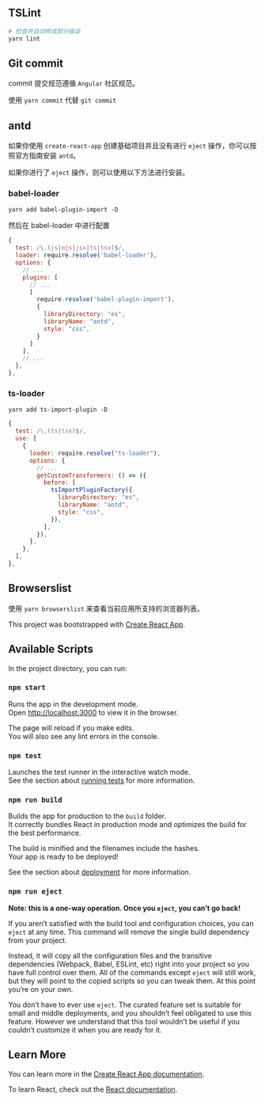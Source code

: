 ## TSLint

```bash
# 检查并自动修成部分错误
yarn lint
```

## Git commit

commit 提交规范遵循 `Angular` 社区规范。

使用 `yarn commit` 代替 `git commit`

## antd

如果你使用 `create-react-app` 创建基础项目并且没有进行 `eject` 操作，你可以按照官方指南安装 `antd`。

如果你进行了 `eject` 操作，则可以使用以下方法进行安装。

### babel-loader

`yarn add babel-plugin-import -D`

然后在 babel-loader 中进行配置

```js
{
  test: /\.(js|mjs|jsx|ts|tsx)$/,
  loader: require.resolve('babel-loader'),
  options: {
    // ...
    plugins: [
      // ...
      [
        require.resolve('babel-plugin-import'),
        {
          libraryDirectory: "es",
          libraryName: "antd",
          style: "css",
        }
      ]
    ],
    // ...
  },
},
```

### ts-loader

`yarn add ts-import-plugin -D`

```js
{
  test: /\.(ts|tsx)$/,
  use: [
    {
      loader: require.resolve("ts-loader"),
      options: {
        // ...
        getCustomTransformers: () => ({
          before: [
            tsImportPluginFactory({
              libraryDirectory: "es",
              libraryName: "antd",
              style: "css",
            }),
          ],
        }),
      },
    },
  ],
},
```

## Browserslist

使用 `yarn browserslist` 来查看当前应用所支持的浏览器列表。

This project was bootstrapped with [Create React App](https://github.com/facebook/create-react-app).

## Available Scripts

In the project directory, you can run:

### `npm start`

Runs the app in the development mode.<br>
Open [http://localhost:3000](http://localhost:3000) to view it in the browser.

The page will reload if you make edits.<br>
You will also see any lint errors in the console.

### `npm test`

Launches the test runner in the interactive watch mode.<br>
See the section about [running tests](https://facebook.github.io/create-react-app/docs/running-tests) for more information.

### `npm run build`

Builds the app for production to the `build` folder.<br>
It correctly bundles React in production mode and optimizes the build for the best performance.

The build is minified and the filenames include the hashes.<br>
Your app is ready to be deployed!

See the section about [deployment](https://facebook.github.io/create-react-app/docs/deployment) for more information.

### `npm run eject`

**Note: this is a one-way operation. Once you `eject`, you can’t go back!**

If you aren’t satisfied with the build tool and configuration choices, you can `eject` at any time. This command will remove the single build dependency from your project.

Instead, it will copy all the configuration files and the transitive dependencies (Webpack, Babel, ESLint, etc) right into your project so you have full control over them. All of the commands except `eject` will still work, but they will point to the copied scripts so you can tweak them. At this point you’re on your own.

You don’t have to ever use `eject`. The curated feature set is suitable for small and middle deployments, and you shouldn’t feel obligated to use this feature. However we understand that this tool wouldn’t be useful if you couldn’t customize it when you are ready for it.

## Learn More

You can learn more in the [Create React App documentation](https://facebook.github.io/create-react-app/docs/getting-started).

To learn React, check out the [React documentation](https://reactjs.org/).
